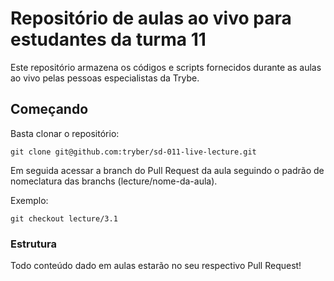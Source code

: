 # Repositório de aulas ao vivo para estudantes da turma 11

Este repositório armazena os códigos e scripts fornecidos durante as aulas ao vivo pelas pessoas especialistas da Trybe.


## Começando

Basta clonar o repositório:

```
git clone git@github.com:tryber/sd-011-live-lecture.git
```

Em seguida acessar a branch do Pull Request da aula seguindo o padrão de nomeclatura das branchs (lecture/nome-da-aula).

Exemplo:

```
git checkout lecture/3.1
```

### Estrutura

Todo conteúdo dado em aulas estarão no seu respectivo Pull Request!